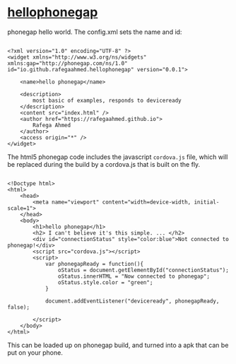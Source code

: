 # [hellophonegap](https://github.com/rhildred/hellophonegap)

phonegap hello world. The config.xml sets the name and id:

```

<?xml version="1.0" encoding="UTF-8" ?>
<widget xmlns="http://www.w3.org/ns/widgets" xmlns:gap="http://phonegap.com/ns/1.0" id="io.github.rafegaahmed.hellophonegap" version="0.0.1">

    <name>hello phonegap</name>

    <description>
        most basic of examples, responds to deviceready
    </description>
    <content src="index.html" />
    <author href="https://rafegaahmed.github.io">
        Rafega Ahmed
    </author>
    <access origin="*" />
</widget>

```

The html5 phonegap code includes the javascript `cordova.js` file, which will be replaced during the build by a cordova.js that is built on the fly.

```

<!Doctype html>
<html>
    <head>
        <meta name="viewport" content="width=device-width, initial-scale=1">
    </head>
    <body>
        <h1>hello phonegap</h1>
        <h2> I can't believe it's this simple. ... </h2>
        <div id="connectionStatus" style="color:blue">Not connected to phonegap!</div>
        <script src="cordova.js"></script>
        <script>
            var phonegapReady = function(){
                oStatus = document.getElementById("connectionStatus");
                oStatus.innerHTML = "Now connected to phonegap";
                oStatus.style.color = "green";
            }

            document.addEventListener("deviceready", phonegapReady, false);

        </script>
    </body>
</html>

```

This can be loaded up on phonegap build, and turned into a apk that can be put on your phone.
